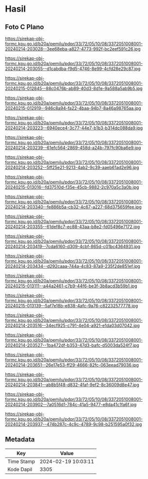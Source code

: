 # Hasil

## Foto C Plano

https://sirekap-obj-formc.kpu.go.id/b20a/pemilu/pdpr/33/72/05/10/08/3372051008001-20240214-203028--3ee68eba-a827-4773-992f-bc2eef591c26.jpg

https://sirekap-obj-formc.kpu.go.id/b20a/pemilu/pdpr/33/72/05/10/08/3372051008001-20240214-203055--d1cabdba-f9d5-4746-8e99-4cfd28e29c87.jpg

https://sirekap-obj-formc.kpu.go.id/b20a/pemilu/pdpr/33/72/05/10/08/3372051008001-20240215-012845--88c0476b-ab89-40d3-8d1e-9a588a5ab9b5.jpg

https://sirekap-obj-formc.kpu.go.id/b20a/pemilu/pdpr/33/72/05/10/08/3372051008001-20240215-012919--946c8a94-fa22-4baa-94b7-8a46a98765aa.jpg

https://sirekap-obj-formc.kpu.go.id/b20a/pemilu/pdpr/33/72/05/10/08/3372051008001-20240214-203223--6940ece4-3c77-44e7-b1b3-b314dc088da9.jpg

https://sirekap-obj-formc.kpu.go.id/b20a/pemilu/pdpr/33/72/05/10/08/3372051008001-20240214-203239--61efc564-2869-458d-a24b-797fc90ba6e9.jpg

https://sirekap-obj-formc.kpu.go.id/b20a/pemilu/pdpr/33/72/05/10/08/3372051008001-20240214-203252--5ff25e21-9213-4ab2-9c39-aaeb61ad2e96.jpg

https://sirekap-obj-formc.kpu.go.id/b20a/pemilu/pdpr/33/72/05/10/08/3372051008001-20240215-013016--fd37510d-f35e-45cb-9882-2c970a5c3a0b.jpg

https://sirekap-obj-formc.kpu.go.id/b20a/pemilu/pdpr/33/72/05/10/08/3372051008001-20240214-203340--fe886b5a-cb32-4c67-a227-68d375659fee.jpg

https://sirekap-obj-formc.kpu.go.id/b20a/pemilu/pdpr/33/72/05/10/08/3372051008001-20240214-203355--61def8c7-ec88-43aa-b8e2-fd05496e7172.jpg

https://sirekap-obj-formc.kpu.go.id/b20a/pemilu/pdpr/33/72/05/10/08/3372051008001-20240214-203419--7cda6160-d309-4cbf-865d-c01bc4364931.jpg

https://sirekap-obj-formc.kpu.go.id/b20a/pemilu/pdpr/33/72/05/10/08/3372051008001-20240214-203434--d292caaa-744a-4c83-87a9-235f2de851ef.jpg

https://sirekap-obj-formc.kpu.go.id/b20a/pemilu/pdpr/33/72/05/10/08/3372051008001-20240215-013111--a44a2461-c7b9-44f6-be3f-3b8acd3b59b1.jpg

https://sirekap-obj-formc.kpu.go.id/b20a/pemilu/pdpr/33/72/05/10/08/3372051008001-20240215-013139--5af7e18b-e838-4afc-9a76-c82232577778.jpg

https://sirekap-obj-formc.kpu.go.id/b20a/pemilu/pdpr/33/72/05/10/08/3372051008001-20240214-203516--34ecf925-c791-4e04-a921-e1da03d07042.jpg

https://sirekap-obj-formc.kpu.go.id/b20a/pemilu/pdpr/33/72/05/10/08/3372051008001-20240214-203527--1ba472df-b353-47d3-bafc-d5003da524f7.jpg

https://sirekap-obj-formc.kpu.go.id/b20a/pemilu/pdpr/33/72/05/10/08/3372051008001-20240214-203651--26e17e53-ff29-4666-82fc-063eead79036.jpg

https://sirekap-obj-formc.kpu.go.id/b20a/pemilu/pdpr/33/72/05/10/08/3372051008001-20240214-203841--ab8b5f48-d832-4faf-9ef2-8c36009d8e47.jpg

https://sirekap-obj-formc.kpu.go.id/b20a/pemilu/pdpr/33/72/05/10/08/3372051008001-20240214-203902--7a0516d1-784c-41a5-9477-e8da41c1fa6f.jpg

https://sirekap-obj-formc.kpu.go.id/b20a/pemilu/pdpr/33/72/05/10/08/3372051008001-20240214-203937--474b287c-4c9c-4789-9c98-b251595a0f32.jpg


## Metadata

| Key        | Value               |
| ---------- | ------------------- |
| Time Stamp | 2024-02-19 10:03:11 |
| Kode Dapil | 3305                |



